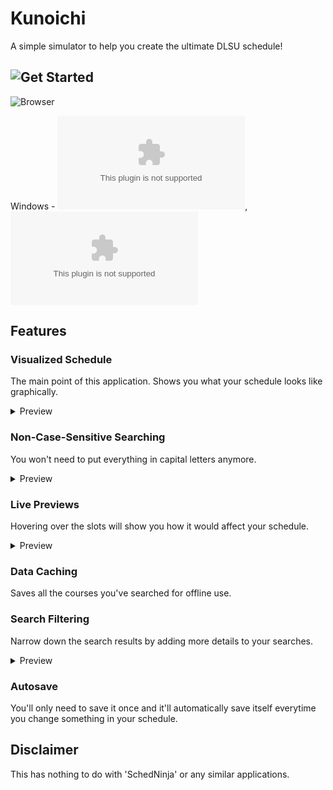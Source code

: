 # Kunoichi
A simple simulator to help you create the ultimate DLSU schedule!
## ![Get Started](https://github.com/Llyme/Kunoichi/releases/latest)
![Browser](https://llyme.github.io/Kunoichi/)

Windows - ![32-bit](https://github.com/Llyme/Kunoichi/releases/download/v1.3-pre/Kunoichi.v1.3-pre.x86.zip), ![64-bit](https://github.com/Llyme/Kunoichi/releases/download/v1.3-pre/Kunoichi.v1.3-pre.x64.zip)

## Features

### Visualized Schedule
The main point of this application. Shows you what your schedule looks like graphically.
<details>
  <summary>Preview</summary>

  No previews yet. Sorry!
</details>

### Non-Case-Sensitive Searching
You won't need to put everything in capital letters anymore.
<details>
  <summary>Preview</summary>

  ![](https://raw.githubusercontent.com/Llyme/Kunoichi/master/preview/search.gif)
</details>

### Live Previews
Hovering over the slots will show you how it would affect your schedule.
<details>
  <summary>Preview</summary>

  ![](https://raw.githubusercontent.com/Llyme/Kunoichi/master/preview/enroll.gif)
</details>

### Data Caching
Saves all the courses you've searched for offline use.

### Search Filtering
Narrow down the search results by adding more details to your searches.
<details>
  <summary>Preview</summary>

  No previews yet. Sorry!
</details>

### Autosave
You'll only need to save it once and it'll automatically save itself everytime you change something in your schedule.

## Disclaimer
This has nothing to do with 'SchedNinja' or any similar applications.
